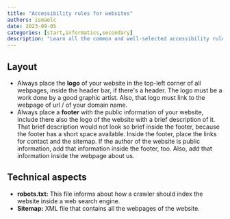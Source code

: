 ```yaml
---
title: "Accessibility rules for websites"
authors: ismaelc
date: 2023-09-05
categories: [start,informatics,secondary]
description: "Learn all the common and well-selected accessibility rules for websites"
---
```


## Layout

- Always place the **logo** of your website in the top-left corner of all webpages, inside the header bar, if there's a header. The logo must be a work done by a good graphic artist. Also, that logo must link to the webpage of url / of your domain name.
- Always place a **footer** with the public information of your website, include there also the logo of the website with a brief description of it. That brief description would not look so brief inside the footer, because the footer has a short space available. Inside the footer, place the links for contact and the sitemap. If the author of the website is public information, add that information inside the footer, too. Also, add that information inside the webpage about us.

## Technical aspects

- **robots.txt:** This file informs about how a crawler should index the website inside a web search engine.
- **Sitemap:** XML file that contains all the webpages of the website.
